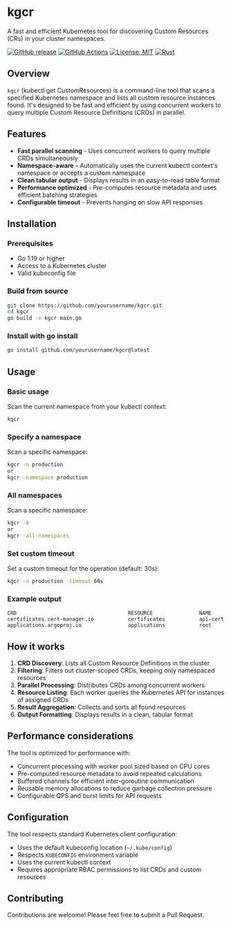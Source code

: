 # kgcr

A fast and efficient Kubernetes tool for discovering Custom Resources (CRs) in your cluster namespaces.

[![GitHub release](https://img.shields.io/github/release/itsrishub/logster.svg)](https://github.com/itsrishub/logster/releases) [![GitHub Actions](https://img.shields.io/github/actions/workflow/status/itsrishub/logster/release.yml?branch=main)](https://github.com/itsrishub/logster/actions) [![License: MIT](https://img.shields.io/badge/License-MIT-yellow.svg)](https://opensource.org/licenses/MIT) [![Rust](https://img.shields.io/badge/rust-%23000000.svg?style=flat&logo=rust&logoColor=white)](https://www.rust-lang.org/)

## Overview

`kgcr` (kubectl get CustomResources) is a command-line tool that scans a specified Kubernetes namespace and lists all custom resource instances found. It's designed to be fast and efficient by using concurrent workers to query multiple Custom Resource Definitions (CRDs) in parallel.

## Features

- **Fast parallel scanning** - Uses concurrent workers to query multiple CRDs simultaneously
- **Namespace-aware** - Automatically uses the current kubectl context's namespace or accepts a custom namespace
- **Clean tabular output** - Displays results in an easy-to-read table format
- **Performance optimized** - Pre-computes resource metadata and uses efficient batching strategies
- **Configurable timeout** - Prevents hanging on slow API responses

## Installation

### Prerequisites

- Go 1.19 or higher
- Access to a Kubernetes cluster
- Valid kubeconfig file

### Build from source

```bash
git clone https://github.com/yourusername/kgcr.git
cd kgcr
go build -o kgcr main.go
```

### Install with go install

```bash
go install github.com/yourusername/kgcr@latest
```

## Usage

### Basic usage

Scan the current namespace from your kubectl context:

```bash
kgcr
```

### Specify a namespace

Scan a specific namespace:

```bash
kgcr -n production
or
kgcr -namespace production
```
### All namespaces

Scan a specific namespace:

```bash
kgcr -A
or
kgcr -all-namespaces
```

### Set custom timeout

Set a custom timeout for the operation (default: 30s):

```bash
kgcr -n production -timeout 60s
```

### Example output

```
CRD                                    RESOURCE               NAME
certificates.cert-manager.io           certificates           api-cert
applications.argoproj.io	           applications	          root
```

## How it works

1. **CRD Discovery**: Lists all Custom Resource Definitions in the cluster
2. **Filtering**: Filters out cluster-scoped CRDs, keeping only namespaced resources
3. **Parallel Processing**: Distributes CRDs among concurrent workers
4. **Resource Listing**: Each worker queries the Kubernetes API for instances of assigned CRDs
5. **Result Aggregation**: Collects and sorts all found resources
6. **Output Formatting**: Displays results in a clean, tabular format

## Performance considerations

The tool is optimized for performance with:

- Concurrent processing with worker pool sized based on CPU cores
- Pre-computed resource metadata to avoid repeated calculations
- Buffered channels for efficient inter-goroutine communication
- Reusable memory allocations to reduce garbage collection pressure
- Configurable QPS and burst limits for API requests

## Configuration

The tool respects standard Kubernetes client configuration:

- Uses the default kubeconfig location (`~/.kube/config`)
- Respects `KUBECONFIG` environment variable
- Uses the current kubectl context
- Requires appropriate RBAC permissions to list CRDs and custom resources

## Contributing

Contributions are welcome! Please feel free to submit a Pull Request.